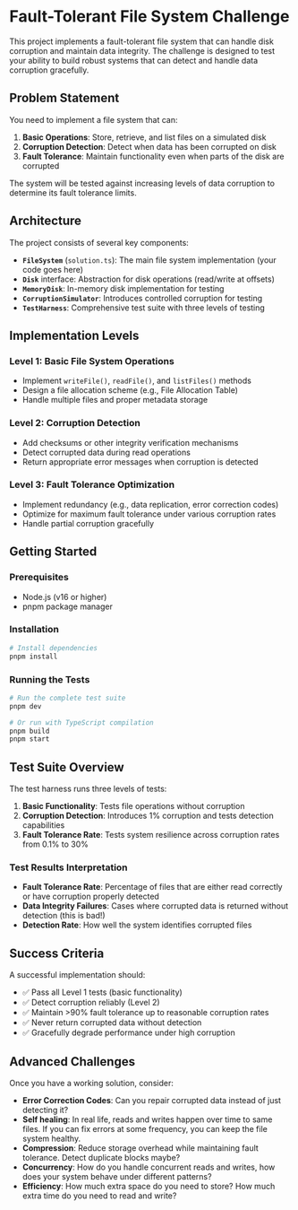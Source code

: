 # Fault-Tolerant File System Challenge

This project implements a fault-tolerant file system that can handle disk corruption and maintain data integrity. The challenge is designed to test your ability to build robust systems that can detect and handle data corruption gracefully.

## Problem Statement

You need to implement a file system that can:

1. **Basic Operations**: Store, retrieve, and list files on a simulated disk
2. **Corruption Detection**: Detect when data has been corrupted on disk
3. **Fault Tolerance**: Maintain functionality even when parts of the disk are corrupted

The system will be tested against increasing levels of data corruption to determine its fault tolerance limits.

## Architecture

The project consists of several key components:

- **`FileSystem`** (`solution.ts`): The main file system implementation (your code goes here)
- **`Disk`** interface: Abstraction for disk operations (read/write at offsets)
- **`MemoryDisk`**: In-memory disk implementation for testing
- **`CorruptionSimulator`**: Introduces controlled corruption for testing
- **`TestHarness`**: Comprehensive test suite with three levels of testing

## Implementation Levels

### Level 1: Basic File System Operations
- Implement `writeFile()`, `readFile()`, and `listFiles()` methods
- Design a file allocation scheme (e.g., File Allocation Table)
- Handle multiple files and proper metadata storage

### Level 2: Corruption Detection
- Add checksums or other integrity verification mechanisms
- Detect corrupted data during read operations
- Return appropriate error messages when corruption is detected

### Level 3: Fault Tolerance Optimization
- Implement redundancy (e.g., data replication, error correction codes)
- Optimize for maximum fault tolerance under various corruption rates
- Handle partial corruption gracefully

## Getting Started

### Prerequisites
- Node.js (v16 or higher)
- pnpm package manager

### Installation

```bash
# Install dependencies
pnpm install
```

### Running the Tests

```bash
# Run the complete test suite
pnpm dev

# Or run with TypeScript compilation
pnpm build
pnpm start
```

## Test Suite Overview

The test harness runs three levels of tests:

1. **Basic Functionality**: Tests file operations without corruption
2. **Corruption Detection**: Introduces 1% corruption and tests detection capabilities
3. **Fault Tolerance Rate**: Tests system resilience across corruption rates from 0.1% to 30%

### Test Results Interpretation

- **Fault Tolerance Rate**: Percentage of files that are either read correctly or have corruption properly detected
- **Data Integrity Failures**: Cases where corrupted data is returned without detection (this is bad!)
- **Detection Rate**: How well the system identifies corrupted files

## Success Criteria

A successful implementation should:

- ✅ Pass all Level 1 tests (basic functionality)
- ✅ Detect corruption reliably (Level 2)
- ✅ Maintain >90% fault tolerance up to reasonable corruption rates
- ✅ Never return corrupted data without detection
- ✅ Gracefully degrade performance under high corruption

## Advanced Challenges

Once you have a working solution, consider:

- **Error Correction Codes**: Can you repair corrupted data instead of just detecting it?
- **Self healing**: In real life, reads and writes happen over time to same files. If you can fix errors at some frequency, you can keep the file system healthy.
- **Compression**: Reduce storage overhead while maintaining fault tolerance. Detect duplicate blocks maybe?
- **Concurrency**: How do you handle concurrent reads and writes, how does your system behave under different patterns?
- **Efficiency**: How much extra space do you need to store? How much extra time do you need to read and write?